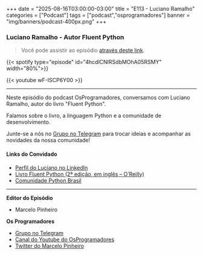+++
date = "2025-08-16T03:00:00-03:00"
title = "E113 - Luciano Ramalho"
categories = ["Podcast"]
tags = ["podcast","osprogramadores"]
banner = "img/banners/podcast-400px.png"
+++

### Luciano Ramalho - Autor Fluent Python
> Você pode assistir ao episódio [através deste link](https://www.youtube.com/watch?v=wF-ISCP6Y00).

{{< spotify type="episode" id="4hcdlCNIRSdbMOhA05RSMY" width="80%">}}

{{< youtube wF-ISCP6Y00 >}}

___

Neste episódio do podcast OsProgramadores, conversamos com Luciano Ramalho, autor do livro "Fluent Python".

Falamos sobre o livro, a linguagem Python e a comunidade de desenvolvimento.

Junte-se a nós no [Grupo no Telegram](https://t.me/osprogramadores) para trocar ideias e acompanhar as novidades da nossa comunidade!

#### Links do Convidado

* [Perfil do Luciano no LinkedIn](https://www.linkedin.com/in/ramalho/)
* [Livro Fluent Python (2ª edição, em inglês – O’Reilly)](https://elmoukrie.com/wp-content/uploads/2022/05/luciano-ramalho-fluent-python_-clear-concise-and-effective-programming-oreilly-media-2022.pdf)
* [Comunidade Python Brasil](https://python.org.br/)
___


**Editor do Episódio**

- Marcelo Pinheiro

**Os Programadores**

- [Grupo no Telegram](https://t.me/osprogramadores)
- [Canal do Youtube do OsProgramadores](https://www.youtube.com/channel/UCt_YNYGl6K5yNXlXEQDdwWg?view_as=subscriber)
- [Twitter do Marcelo Pinheiro](https://twitter.com/mpinheir)
